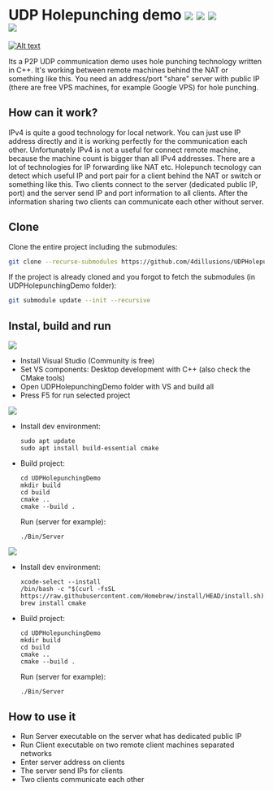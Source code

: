 UDP Holepunching demo
<img src="https://img.shields.io/badge/Windows-0078D6?style=for-the-badge&logo=windows&logoColor=white">
<img src="https://img.shields.io/badge/Linux-FCC624?style=for-the-badge&logo=linux&logoColor=black"> 
<img src="https://img.shields.io/badge/mac%20os-000000?style=for-the-badge&logo=macos&logoColor=F0F0F0"><br>
<img src="https://img.shields.io/badge/-C++-blue?logo=cplusplus">
========================================================================================================
[![Alt text](https://img.youtube.com/vi/XKSSozKlYJM/0.jpg)](https://www.youtube.com/watch?v=XKSSozKlYJM)

Its a P2P UDP communication demo uses hole punching technology written in C++. It's working between remote machines behind the NAT or something like this. You need an address/port "share" server with public IP (there are free VPS machines, for example Google VPS) for hole punching.

How can it work?
-----------------
IPv4 is quite a good technology for local network. You can just use IP address directly and it is working perfectly for the communication each other. Unfortunately IPv4 is not a useful for connect remote machine, because the machine count is bigger than all IPv4 addresses. There are a lot of technologies for IP forwarding like NAT etc. Holepunch tecnology can detect which useful IP and port pair for a client behind the NAT or switch or something like this. Two clients connect to the server (dedicated public IP, port) and the server send IP and port information to all clients. After the information sharing two clients can communicate each other without server. 

Clone
------
Clone the entire project including the submodules:<br>
```bash
git clone --recurse-submodules https://github.com/4dillusions/UDPHolepunchingDemo
```

If the project is already cloned and you forgot to fetch the submodules (in UDPHolepunchingDemo folder):<br>
```bash
git submodule update --init --recursive
```

Instal, build and run
---------------------
<img src="https://img.shields.io/badge/Windows-0078D6?style=for-the-badge&logo=windows&logoColor=white">
<ul>
    <li>Install Visual Studio (Community is free)</li>
    <li>Set VS components: Desktop development with C++ (also check the CMake tools)</li>
    <li>Open UDPHolepunchingDemo folder with VS and build all</li>
    <li>Press F5 for run selected project</li>
</ul>

<img src="https://img.shields.io/badge/Linux-FCC624?style=for-the-badge&logo=linux&logoColor=black"> 
<ul>
    <li>
        Install dev environment: 
        <pre><code class="language-bash">sudo apt update
sudo apt install build-essential cmake</code></pre>
    </li>
    <li>
        Build project:
        <pre><code class="language-bash">cd UDPHolepunchingDemo
mkdir build
cd build
cmake ..
cmake --build .</code></pre>
        Run (server for example):
        <pre><code class="language-bash">./Bin/Server</code></pre>
    </li>
</ul>

<img src="https://img.shields.io/badge/mac%20os-000000?style=for-the-badge&logo=macos&logoColor=F0F0F0">
<ul>
    <li>
        Install dev environment: 
        <pre><code class="language-bash">xcode-select --install
/bin/bash -c "$(curl -fsSL https://raw.githubusercontent.com/Homebrew/install/HEAD/install.sh)"
brew install cmake</code></pre>
    </li>
    <li>
        Build project:
        <pre><code class="language-bash">cd UDPHolepunchingDemo
mkdir build
cd build
cmake ..
cmake --build .</code></pre>
        Run (server for example):
        <pre><code class="language-bash">./Bin/Server</code></pre>
    </li>
</ul>

How to use it
-------------
<ul>
    <li>Run Server executable on the server what has dedicated public IP</li>
    <li>Run Client executable on two remote client machines separated networks</li>
    <li>Enter server address on clients</li>
    <li>The server send IPs for clients</li>
    <li>Two clients communicate each other</li>
</ul>
